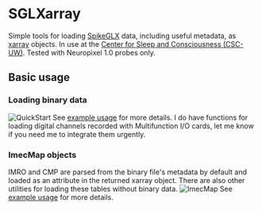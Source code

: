 # SGLXarray
Simple tools for loading [SpikeGLX](https://billkarsh.github.io/SpikeGLX/) data, including useful metadata, as [xarray](https://docs.xarray.dev/en/stable/) objects.
In use at the [Center for Sleep and Consciousness (CSC-UW)](https://centerforsleepandconsciousness.psychiatry.wisc.edu/research-overview/#SLEEP-target-element).
Tested with Neuropixel 1.0 probes only.

## Basic usage

### Loading binary data
![QuickStart](https://user-images.githubusercontent.com/4753005/159067426-b5818765-7b11-414e-8f01-f3126a899376.png)
See [example usage](example.ipynb) for more details.
I do have functions for loading digital channels recorded with Multifunction I/O cards, let me know if you need me to integrate them urgently.

### ImecMap objects
IMRO and CMP are parsed from the binary file's metadata by default and loaded as an attribute in the returned xarray object. There are also other utilities for loading these tables without binary data.
![ImecMap](https://user-images.githubusercontent.com/4753005/159067440-3f3357f0-f2fb-4de4-b735-434511754484.png)
See [example usage](example.ipynb) for more details.